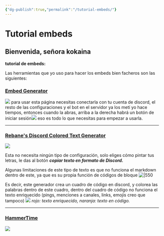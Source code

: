 ```yaml
---
{"dg-publish":true,"permalink":"/tutorial-embeds/"}
---
```



# Tutorial embeds

## Bienvenida, señora kokaina

**tutorial de embeds:**

Las herramientas que yo uso para hacer los embeds bien facheros son las siguientes:

### [Embed Generator](https://message.style/)

![](https://i.imgur.com/l05YiEG.png)
para usar esta página necesitas conectarla con tu cuenta de discord, el resto de las configuraciones y el bot en el servidor ya los metí yo hace tiempos, entonces cuando la abras, arriba a la derecha habrá un botón de iniciar sesión![](https://i.imgur.com/Nd6hGSz.png)
eso es todo lo que necesitas para empezar a usarla.

---

### [Rebane's Discord Colored Text Generator](https://rebane2001.com/discord-colored-text-generator/)

![](https://i.imgur.com/RJbU1Mn.png)

Esta no necesita ningún tipo de configuración, solo eliges cómo pintar tus letras, le das al botón ***copiar texto en formato de Discord.*** 

Algunas limitaciones de este tipo de texto es que no funciona el markdown dentro de este, ya que es su propia función de códigos de bloque
![|550](https://i.imgur.com/6nFbd4e.png)

Es decir, este generador crea un cuadro de código en discord, y colorea las palabras dentro de este cuadro, dentro del cuadro de código no funciona el texto enriquecido (pings, menciones a canales, links, emojis creo que tampoco)
![](https://i.imgur.com/OU07hKp.png)
*rojo: texto enriquecido, naranja: texto en código.*

---

### [HammerTime](https://hammertime.cyou/)

![](https://i.imgur.com/l9euoQp.png)
